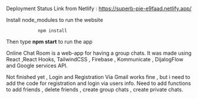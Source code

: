 Deployment Status Link from Netlify : 
https://superb-pie-e9faad.netlify.app/

Install node_modules to run the website 

                npm install
                
Then type **npm start** to run the app

Online Chat Room is a web-app for having a group chats. It was made using React ,React Hooks, TailwindCSS , Firebase , Kommunicate , DijalogFlow and Google services API.

Not finished yet , Login and Registration Via Gmail works fine , but i need to add the code for registration and login via users info. Need to add functions to add friends , delete friends , create group chats , create private chats.
